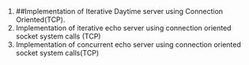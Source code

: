 1. ##Implementation of Iterative Daytime server using Connection Oriented(TCP).
2. Implementation of iterative echo server using connection oriented socket system calls (TCP)
3. Implementation of concurrent echo server using connection oriented socket system calls(TCP)